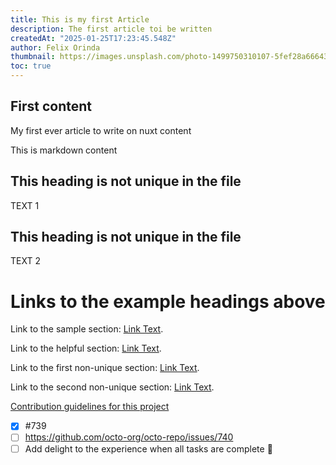 ```yaml
---
title: This is my first Article
description: The first article toi be written
createdAt: "2025-01-25T17:23:45.548Z"
author: Felix Orinda
thumbnail: https://images.unsplash.com/photo-1499750310107-5fef28a66643?w=500&auto=format&fit=crop&q=60&ixlib=rb-4.0.3&ixid=M3wxMjA3fDB8MHxzZWFyY2h8MTV8fGNvbXB1dGVyJTIwYXJ0aWNsZXxlbnwwfHwwfHx8MA%3D%3D
toc: true
---
```


## First content

My first ever article to write on nuxt content

This is markdown content

## This heading is not unique in the file

TEXT 1

## This heading is not unique in the file

TEXT 2

# Links to the example headings above

Link to the sample section: [Link Text](#sample-section).

Link to the helpful section: [Link Text](#thisll--be-a-helpful-section-about-the-greek-letter-Θ).

Link to the first non-unique section: [Link Text](#this-heading-is-not-unique-in-the-file).

Link to the second non-unique section: [Link Text](#this-heading-is-not-unique-in-the-file-1).

[Contribution guidelines for this project](docs/CONTRIBUTING.md)

- [x] #739
- [ ] https://github.com/octo-org/octo-repo/issues/740
- [ ] Add delight to the experience when all tasks are complete :tada:
